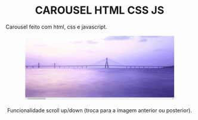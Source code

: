 <h1 align="center">CAROUSEL HTML CSS JS</h1>

<p>Carousel feito com html, css e javascript.</p>

<p align="center">
<img alt="Carousel" src="assets/carousel.gif" width="80%">
</p>

<p align="center">
Funcionalidade scroll up/down (troca para a imagem anterior ou posterior).
</p>
